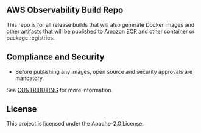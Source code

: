 ## AWS Observability Build Repo

This repo is for all release builds that will also generate Docker images and other artifacts that will be published to Amazon ECR and other container or package registries.

## Compliance and Security

* Before publishing any images, open source and security approvals are mandatory.

See [CONTRIBUTING](CONTRIBUTING.md#security-issue-notifications) for more information.

## License

This project is licensed under the Apache-2.0 License.

